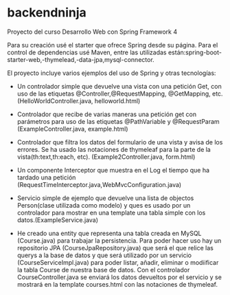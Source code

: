 # backendninja
Proyecto del curso Desarrollo Web con Spring Framework 4


Para su creación usé el starter que ofrece Spring desde su página.
Para el control de dependencias usé Maven, entre las utilizadas están:spring-boot-starter-web,-thymelead,-data-jpa,mysql-connector.

El proyecto incluye varios ejemplos del uso de Spring y otras tecnologías:
  - Un controlador simple que devuelve una vista con una petición Get, con uso de las etiquetas @Controller,@RequestMapping,
  @GetMapping, etc. (HelloWorldController.java, helloworld.html)
  - Controlador que recibe de varias maneras una petición get con parámetros para uso de las etiquetas
  @PathVariable y @RequestParam (ExampleController.java, example.html)
  - Controlador que filtra los datos del formulario de una vista y avisa de los errores. Se ha usado las notaciones 
  de thymeleaf para la parte de la vista(th:text,th:each, etc). (Example2Controller.java, form.html)
  - Un componente Interceptor que muestra en el Log el tiempo que ha tardado una petición
    (RequestTimeInterceptor.java,WebMvcConfiguration.java)
  - Servicio simple de ejemplo que devuelve una lista de objectos Person(clase utilizada como modelo) y ques
  es usado por un controlador para mostrar en una template una tabla simple con los datos.(ExampleService.java)
  
  - He creado una entity que representa una tabla creada en MySQL (Course.java) para trabajar la persistencia. Para poder hacer uso
  hay un repositorio JPA (CourseJpaRepository.java) que será el que relice las querys a la base de datos
  y que será utilizado por un servicio (CourseServiceImpl.java) para poder listar, añadir, eliminar o modiificar la tabla Course
  de nuestra base de datos. Con el controlador CourseController.java se enviará los datos devueltos por 
  el servicio y se mostrará en la template courses.html con las notaciones de thymeleaf. 
  
